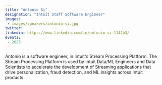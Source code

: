 ```yaml
---
title: "Antonio Si"
designation: "Intuit Staff Software Engineer"
images:
 - images/speakers/antonio-si.jpg
twitter: 
linkedin: https://www.linkedin.com/in/antonio-si-1142b3/
events:
 - 2023
---
```


Antonio is a software engineer, in Intuit's Stream Processing Platform. The Stream Processing Platform is used by Intuit Data/ML Engineers and Data Scientists to accelerate the development of Streaming applications that drive personalization, fraud detection, and ML insights across Intuit products.